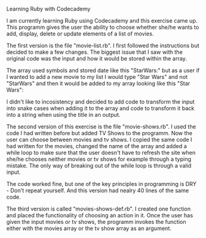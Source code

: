 Learning Ruby with Codecademy

I am currently learning Ruby using Codecademy and this exercise came up. This programm gives the user the ability to choose whether she/he wants to add, display, delete or update elements of a list of movies.

The first version is the file "movie-list.rb".
I first followed the instructions but decided to make a few changes. The biggest issue that I saw with the original code was the input and how it would be stored within the array.

The array used symbols and stored date like this "StarWars:" but as a user if I wanted to add a new movie to my list I would type "Star Wars" and not "StarWars" and then it would be added to my array looking like this "Star Wars":

I didn't like to incosistency and decided to add code to transform the input into snake cases when adding it to the array and  code to transform it back into a string when using the title in an output.

The second version of this exercise is the file "movie-shows.rb". I used the code I had written before but added TV Shows to the programm. Now the user can choose between movies and tv shows. I copied the same code I had written for the movies, changed the name of the array and added a while loop to make sure that the user doesn't have to refresh the site when she/he chooses neither movies or tv shows for example through a typing mistake. The only way of breaking out of the while loop is through a valid input.

The code worked fine, but one of the key principles in programming is DRY - Don't repeat yourself. And this version had nealry 40 lines of the same code. 

The third version is called "movies-shows-def.rb". I created one function and placed the functionality of choosing an action in it. Once the user has given the input movies or tv shows, the programm invokes the function either with the movies array or the tv show array as an argument. 
